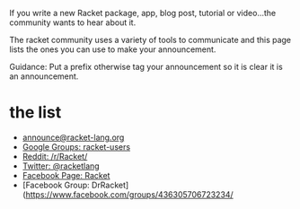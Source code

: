 If you write a new Racket package, app, blog post, tutorial or video...the community wants to hear about it.

The racket community uses a variety of tools to communicate and this page lists the ones you can use to make your announcement.

Guidance: Put a prefix otherwise tag your announcement so it is clear it is an announcement.

# the list

* announce@racket-lang.org
* [Google Groups: racket-users](https://groups.google.com/forum/#!forum/racket-users)
* [Reddit: /r/Racket/](https://www.reddit.com/r/Racket/)
* [Twitter: @racketlang](https://twitter.com/racketlang)
* [Facebook Page: Racket](https://www.facebook.com/racketlang/)
* [Facebook Group: DrRacket](https://www.facebook.com/groups/436305706723234/



